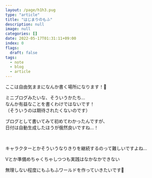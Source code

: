 ```yaml
---
layout: /page/h1h3.pug
type: "article"
title: "はじまりのもふ"
description: null
image: null
categories: []
date: 2022-05-17T01:31:11+09:00
index: 0
flags:
  draft: false
tags:
  - note
  - blog
  - article
---
```


ここは自由気ままになんか書く場所になります！🐑

ミニブログみたいな、そういうかたち…\
なんか有益なことを書くわけではないです！\
（そういうのは期待されたくないのです）

ブログとして書いてみて初めてわかったんですが、\
日付は自動生成したほうが俄然良いですね…！

&nbsp;

キャラクターとかそういうなりきりを継続するのって難しいですよね…

Vとか準備めちゃくちゃしつつも実践はなかなかできない

無理しない程度にもふもふワールドを作っていきたいです🐑